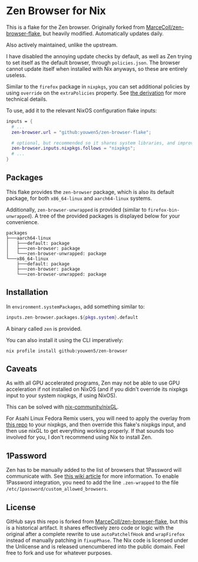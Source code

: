 # Zen Browser for Nix

This is a flake for the Zen browser. Originally forked from
[MarceColl/zen-browser-flake](https://github.com/MarceColl/zen-browser-flake),
but heavily modified. Automatically updates daily.

Also actively maintained, unlike the upstream.

I have disabled the annoying update checks by default, as well as Zen trying to
set itself as the default browser, through `policies.json`. The browser cannot
update itself when installed with Nix anyways, so these are entirely useless.

Similar to the `firefox` package in `nixpkgs`, you can set additional policies
by using `override` on the `extraPolicies` property. See [the
derivation](./zen-browser.nix) for more technical details.

To use, add it to the relevant NixOS configuration flake inputs:

```nix
inputs = {
  # ...
  zen-browser.url = "github:youwen5/zen-browser-flake";

  # optional, but recommended so it shares system libraries, and improves startup time
  zen-browser.inputs.nixpkgs.follows = "nixpkgs";
  # ...
}
```

## Packages

This flake provides the `zen-browser` package, which is also its default
package, for both `x86_64-linux` and `aarch64-linux` systems.

Additionally, `zen-browser-unwrapped` is provided (similar to
`firefox-bin-unwrapped`). A tree of the provided packages is displayed below
for your convenience.

```
packages
├───aarch64-linux
│   ├───default: package
│   ├───zen-browser: package
│   └───zen-browser-unwrapped: package
└───x86_64-linux
    ├───default: package
    ├───zen-browser: package
    └───zen-browser-unwrapped: package
```

## Installation

In `environment.systemPackages`, add something similar to:

```nix
inputs.zen-browser.packages.${pkgs.system}.default
```

A binary called `zen` is provided.

You can also install it using the CLI imperatively:

`nix profile install github:youwen5/zen-browser`

## Caveats

As with all GPU accelerated programs, Zen may not be able to use GPU
acceleration if not installed on NixOS (and if you didn't override its nixpkgs
input to your system nixpkgs, if using NixOS).

This can be solved with
[nix-community/nixGL](https://github.com/nix-community/nixGL).

For Asahi Linux Fedora Remix users, you will need to apply the overlay from
[this repo](https://github.com/tpwrules/nixos-apple-silicon/) to your
nixpkgs, and then override this flake's nixpkgs input, and then use nixGL to
get everything working properly. If that sounds too involved for you, I don't
recommend using Nix to install Zen.

## 1Password

Zen has to be manually added to the list of browsers that 1Password will
communicate with. See [this wiki article](https://nixos.wiki/wiki/1Password)
for more information. To enable 1Password integration, you need to add the line
`.zen-wrapped` to the file `/etc/1password/custom_allowed_browsers`.

## License

GitHub says this repo is forked from
[MarceColl/zen-browser-flake](https://github.com/MarceColl/zen-browser-flake),
but this is a historical artifact. It shares effectively zero code or logic
with the original after a complete rewrite to use `autoPatchelfHook` and
`wrapFirefox` instead of manually patching in `fixupPhase`. The Nix code is
licensed under the Unlicense and is released unencumbered into the public
domain. Feel free to fork and use for whatever purposes.

